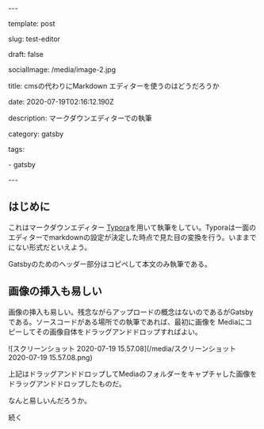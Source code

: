 \---

template: post

slug: test-editor

draft: false

socialImage: /media/image-2.jpg

title: cmsの代わりにMarkdown エディターを使うのはどうだろうか

date: 2020-07-19T02:16:12.190Z

description: マークダウンエディターでの執筆

category: gatsby

tags:

  \- gatsby

\---

## はじめに

これはマークダウンエディター [Typora](https://typora.io/)を用いて執筆をしてい。Typoraは一面のエディターでmarkdownの設定が決定した時点で見た目の変換を行う。いままでにない形式だといえよう。

Gatsbyのためのヘッダー部分はコピペして本文のみ執筆である。



## 画像の挿入も易しい

画像の挿入も易しい。残念ながらアップロードの概念はないのであるがGatsbyである。ソースコードがある場所での執筆であれば、最初に画像を Mediaにコピーしてその画像自体をドラッグアンドドロップすればよい。



![スクリーンショット 2020-07-19 15.57.08](/media/スクリーンショット 2020-07-19 15.57.08.png)



上記はドラッグアンドドロップしてMediaのフォルダーをキャプチャした画像をドラッグアンドドロップしたものだ。



なんと易しいんだろうか。



続く

